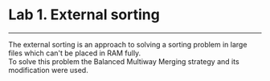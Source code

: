 # Lab 1. External sorting
--------------------------------------------------------------------------------
The external sorting is an approach to solving a sorting problem in large files which can't be placed in RAM fully.  
To solve this problem the Balanced Multiway Merging strategy and its modification were used.
